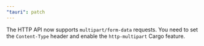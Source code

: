 ```yaml
---
"tauri": patch
---
```


The HTTP API now supports `multipart/form-data` requests. You need to set the `Content-Type` header and enable the `http-multipart` Cargo feature.
